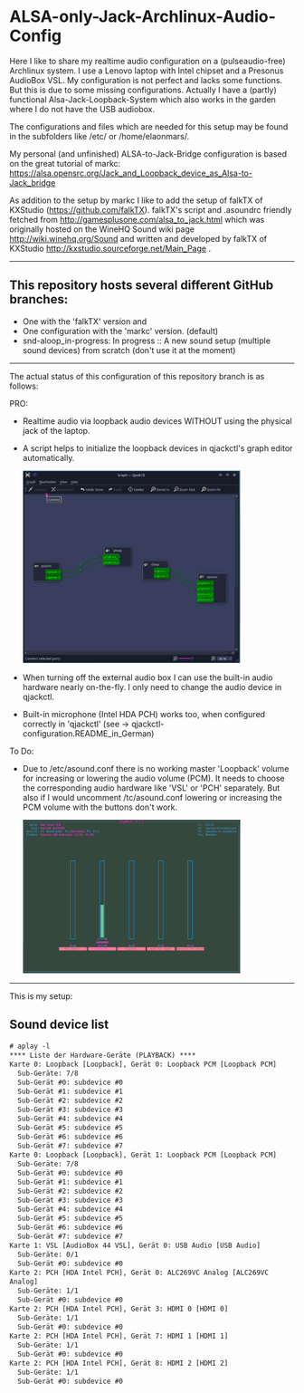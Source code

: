 # ALSA-only-Jack-Archlinux-Audio-Config

Here I like to share my realtime audio configuration on a (pulseaudio-free) Archlinux system. I use a Lenovo laptop with Intel chipset and a Presonus AudioBox VSL. My configuration is not perfect and lacks some functions. But this is due to some missing configurations. Actually I have a (partly) functional Alsa-Jack-Loopback-System which also works in the garden where I do not have the USB audiobox.

The configurations and files which are needed for this setup may be found in the subfolders like /etc/ or /home/elaonmars/.


My personal (and unfinished) ALSA-to-Jack-Bridge configuration is based on the great tutorial of markc: https://alsa.opensrc.org/Jack_and_Loopback_device_as_Alsa-to-Jack_bridge   
     
As addition to the setup by markc I like to add the setup of falkTX of KXStudio (https://github.com/falkTX).
falkTX's script and .asoundrc friendly fetched from http://gamesplusone.com/alsa_to_jack.html which was 
originally hosted on the WineHQ Sound wiki page http://wiki.winehq.org/Sound
and written and developed by falkTX of KXStudio http://kxstudio.sourceforge.net/Main_Page .

---

## This repository hosts several different GitHub branches:
* One with the 'falkTX' version and 
* One configuration with the 'markc' version. (default)
* snd-aloop_in-progress: In progress :: A new sound setup (multiple sound devices) from scratch (don't use it at the moment)

---

The actual status of this configuration of this repository branch is as follows:

PRO:
  - Realtime audio via loopback audio devices WITHOUT using the physical jack of the laptop.
  - A script helps to initialize the loopback devices in qjackctl's graph editor automatically.
  
    <img src="./qjackctl-Loopback-connection.png" width=80%>
  
  - When turning off the external audio box I can use the built-in audio hardware nearly on-the-fly. I only need to change
    the audio device in qjackctl.
  - Built-in microphone (Intel HDA PCH) works too, when configured correctly in 'qjackctl' 
    (see -> qjackctl- configuration.README_in_German)
  
To Do:
  - Due to /etc/asound.conf there is no working master 'Loopback' volume for increasing or lowering the audio volume (PCM).
    It needs to choose the corresponding audio hardware like 'VSL' or 'PCH' separately. But also if I would uncomment /tc/asound.conf lowering or increasing the PCM volume with the buttons don't work.
    
    <img src="./alsamixer-capturesettings.png" width="80%">


---

This is my setup:

## Sound device list
```
# aplay -l
**** Liste der Hardware-Geräte (PLAYBACK) ****
Karte 0: Loopback [Loopback], Gerät 0: Loopback PCM [Loopback PCM]
  Sub-Geräte: 7/8
  Sub-Gerät #0: subdevice #0
  Sub-Gerät #1: subdevice #1
  Sub-Gerät #2: subdevice #2
  Sub-Gerät #3: subdevice #3
  Sub-Gerät #4: subdevice #4
  Sub-Gerät #5: subdevice #5
  Sub-Gerät #6: subdevice #6
  Sub-Gerät #7: subdevice #7
Karte 0: Loopback [Loopback], Gerät 1: Loopback PCM [Loopback PCM]
  Sub-Geräte: 7/8
  Sub-Gerät #0: subdevice #0
  Sub-Gerät #1: subdevice #1
  Sub-Gerät #2: subdevice #2
  Sub-Gerät #3: subdevice #3
  Sub-Gerät #4: subdevice #4
  Sub-Gerät #5: subdevice #5
  Sub-Gerät #6: subdevice #6
  Sub-Gerät #7: subdevice #7
Karte 1: VSL [AudioBox 44 VSL], Gerät 0: USB Audio [USB Audio]
  Sub-Geräte: 0/1
  Sub-Gerät #0: subdevice #0
Karte 2: PCH [HDA Intel PCH], Gerät 0: ALC269VC Analog [ALC269VC Analog]
  Sub-Geräte: 1/1
  Sub-Gerät #0: subdevice #0
Karte 2: PCH [HDA Intel PCH], Gerät 3: HDMI 0 [HDMI 0]
  Sub-Geräte: 1/1
  Sub-Gerät #0: subdevice #0
Karte 2: PCH [HDA Intel PCH], Gerät 7: HDMI 1 [HDMI 1]
  Sub-Geräte: 1/1
  Sub-Gerät #0: subdevice #0
Karte 2: PCH [HDA Intel PCH], Gerät 8: HDMI 2 [HDMI 2]
  Sub-Geräte: 1/1
  Sub-Gerät #0: subdevice #0
```
